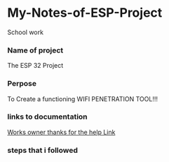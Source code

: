 # My-Notes-of-ESP-Project
School work

### Name of project
The ESP 32 Project

### Perpose
To Create a functioning WIFI PENETRATION TOOL!!!

### links to documentation
[Works owner thanks for the help Link](https://github.com/risinek/esp32-wifi-penetration-tool)

### steps that i followed

